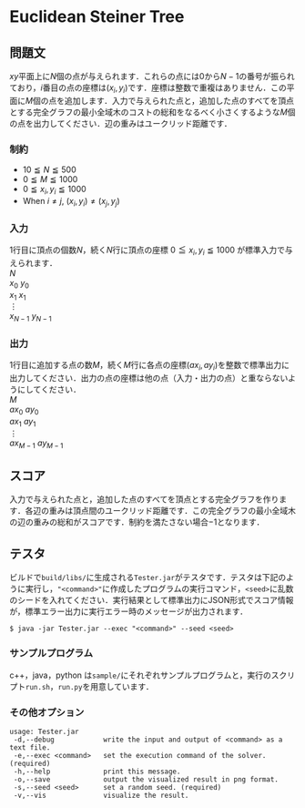 # Euclidean Steiner Tree

## 問題文
$xy$平面上に$N$個の点が与えられます．これらの点には$0$から$N-1$の番号が振られており，$i$番目の点の座標は$(x_{i},y_{i})$です．座標は整数で重複はありません．この平面に$M$個の点を追加します．入力で与えられた点と，追加した点のすべてを頂点とする完全グラフの最小全域木のコストの総和をなるべく小さくするような$M$個の点を出力してください．辺の重みはユークリッド距離です．

### 制約
- $10 \leqq N \leqq 500$
- $0 \leqq M \leqq 1000$
- $0 \leqq x_{i}, y_{i} \leqq 1000$
- When $i \neq j,\ (x_{i}, y_{i}) \neq (x_{j}, y_{j})$

### 入力
$1$行目に頂点の個数$N$，続く$N$行に頂点の座標 $0 \leqq x_{i}, y_{i} \leqq 1000$ が標準入力で与えられます．  
$N$  
$x_{0} \ y_{0}$  
$x_{1} \ x_{1}$  
$\vdots$  
$x_{N-1} \ y_{N-1}$  

### 出力
$1$行目に追加する点の数$M$，続く$M$行に各点の座標$(ax_{i},ay_{i})$を整数で標準出力に出力してください．出力の点の座標は他の点（入力・出力の点）と重ならないようにしてください．  
$M$  
$ax_{0} \ ay_{0}$  
$ax_{1} \ ay_{1}$  
$\vdots$  
$ax_{M-1} \ ay_{M-1}$  

## スコア
入力で与えられた点と，追加した点のすべてを頂点とする完全グラフを作ります．各辺の重みは頂点間のユークリッド距離です．この完全グラフの最小全域木の辺の重みの総和がスコアです．制約を満たさない場合$-1$となります．

## テスタ
ビルドで`build/libs/`に生成される`Tester.jar`がテスタです．テスタは下記のように実行し，`"<command>"`に作成したプログラムの実行コマンド，`<seed>`に乱数のシードを入れてください．実行結果として標準出力にJSON形式でスコア情報が，標準エラー出力に実行エラー時のメッセージが出力されます．
```
$ java -jar Tester.jar --exec "<command>" --seed <seed>
```
### サンプルプログラム
c++，java，python は`sample/`にそれぞれサンプルプログラムと，実行のスクリプト`run.sh`，`run.py`を用意しています．

### その他オプション
```
usage: Tester.jar
 -d,--debug            write the input and output of <command> as a text file.
 -e,--exec <command>   set the execution command of the solver. (required)
 -h,--help             print this message.
 -o,--save             output the visualized result in png format.
 -s,--seed <seed>      set a random seed. (required)
 -v,--vis              visualize the result.
```
